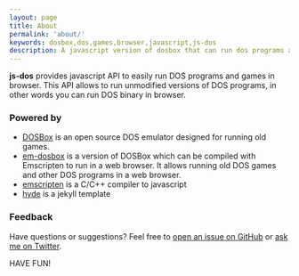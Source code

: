```yaml
---
layout: page
title: About
permalink: 'about/'
keywords: dosbox,dos,games,browser,javascript,js-dos
description: A javascript version of dosbox that can run dos programs and games in browser.
---
```


**js-dos** provides javascript API to easily run DOS programs and games in browser. This API allows to run unmodified versions of DOS programs, in other words you can run DOS binary in browser.


### Powered by

* [DOSBox](https://www.dosbox.com/) is an open source DOS emulator designed for running old games.
* [em-dosbox](https://github.com/dreamlayers/em-dosbox) is a version of DOSBox which can be compiled with Emscripten to run in a web browser. It allows running old DOS games and other DOS programs in a web browser.
* [emscripten](https://github.com/kripken/emscripten) is a C/C++ compiler to javascript
* [hyde](https://github.com/poole/hyde) is a jekyll template

### Feedback

Have questions or suggestions? Feel free to [open an issue on GitHub](https://github.com/caiiiycuk/js-dos.com/issues/new) or [ask me on Twitter](https://twitter.com/caiiiycuk).

HAVE FUN!